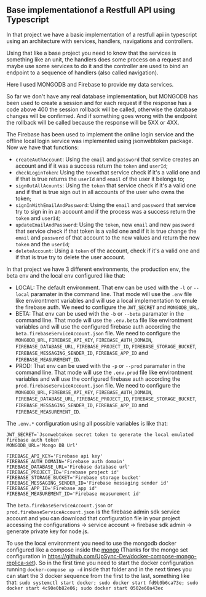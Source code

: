 ## Base implementationof a Restfull API using Typescript

In that project we have a basic implementation of a restfull api in typescript using an architecture with services, handlers, navigations and controllers.

Using that like a base project you need to know that the services is something like an unit, the handlers does some process on a request and maybe use some services to do it and the controller are used to bind an endpoint to a sequence of handlers (also called navigation).

Here I used MONGODB and Firebase to provide my data services.

So far we don't have any real database implementation, but MONGODB has been used to create a session and for each request if the response has a code above 400 the session rollback will be called, otherwise the database changes will be confirmed. And if something goes wrong with the endpoint the rollback will be called because the response will be 5XX or 4XX.

The Firebase has been used to implement the online login service and the offline local login service was implemented using jsonwebtoken package. Now we have that functions:

- `createAuthAccount`: Using the `email` and `password` that service creates an account and if it was a success return the `token` and `userId`;
- `checkLoginToken`: Using the `token`that service check if it's a valid one and if that is true returns the `userId` and `email` of the user it belongs to;
- `signOutAllAcounts`: Using the `token` that service check if it's a valid one and if that is true sign out in all accounts of the user who owns the token;
- `signInWithEmailAndPassword`: Using the `email` and `password` that service try to sign in in an account and if the process was a success return the `token` and `userId`;
- `updateEmailAndPassword`: Using the `token`, new `email` and new `password` that service check if that token is a valid one and if it is true change the `email` and `password` of that account to the new values and return the new `token` and the `userId`;
- `deleteAccount`: Using a `token` of the account, check if it's a valid one and if that is true try to delete the user account.

In that project we have 3 different environments, the production env, the beta env and the local env configured like that:

- LOCAL: The default environment. That env can be used with the `-l` or `--local` paramater in the command line. That mode will use the `.env` file like environtment variables and will use a local implementation to emule the firebase auth. We need to configure the `JWT_SECRET` and `MONGODB_URL`.
- BETA: That env can be used with the `-b` or `--beta` paramater in the command line. That mode will use the `.env.beta` file like environtment variables and will use the configured firebase auth according the `beta.firebaseServiceAccount.json` file. We need to configure the `MONGODB_URL`, `FIREBASE_API_KEY`, `FIREBASE_AUTH_DOMAIN`, `FIREBASE_DATABASE_URL`, `FIREBASE_PROJECT_ID`, `FIREBASE_STORAGE_BUCKET`, `FIREBASE_MESSAGING_SENDER_ID`, `FIREBASE_APP_ID` and `FIREBASE_MEASUREMENT_ID`.
- PROD: That env can be used with the `-p` or `--prod` paramater in the command line. That mode will use the `.env.prod` file like environtment variables and will use the configured firebase auth according the `prod.firebaseServiceAccount.json` file. We need to configure the `MONGODB_URL`, `FIREBASE_API_KEY`, `FIREBASE_AUTH_DOMAIN`, `FIREBASE_DATABASE_URL`, `FIREBASE_PROJECT_ID`, `FIREBASE_STORAGE_BUCKET`, `FIREBASE_MESSAGING_SENDER_ID`, `FIREBASE_APP_ID` and `FIREBASE_MEASUREMENT_ID`.

The `.env.*` configuration using all possible variables is like that:

```
JWT_SECRET=`Jsonwebtoken secret token to generate the local emulated firebase auth token`
MONGODB_URL='Mongo DB Url'

FIREBASE_API_KEY='Firebase api key'
FIREBASE_AUTH_DOMAIN='Firebase auth domain'
FIREBASE_DATABASE_URL='Firebase database url'
FIREBASE_PROJECT_ID='Firebase project id'
FIREBASE_STORAGE_BUCKET='Firebase storage bucket'
FIREBASE_MESSAGING_SENDER_ID='Firebase messaging sender id'
FIREBASE_APP_ID='Firebase app id'
FIREBASE_MEASUREMENT_ID='Firebase measurement id'
```

The `beta.firebaseServiceAccount.json` or `prod.firebaseServiceAccount.json` is the firebase admin sdk service account and you can download that configuration file in your project accessing the configurations -> service account -> firebase sdk admin -> generate private key for node.js.

To use the local environment you need to use the mongodb docker configured like a compose inside the [mongo](mongo/docker-compose.yml) (Thanks for the mongo set configuration in https://github.com/UpSync-Dev/docker-compose-mongo-replica-set). So in the first time you need to start the docker configuration running `docker-compose up -d` inside that folder and in the next times you can start the 3 docker sequence from the first to the last, something like that: `sudo systemctl start docker; sudo docker start fd9b9b6ca73e; sudo docker start 4c90e0b82e06; sudo docker start 0502e60a43ec`
